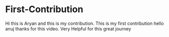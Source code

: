 # First-Contribution
Hi this is Aryan and this is my contribution.
This is my first contribution
hello anuj thanks for this video. Very Helpful
for this great journey